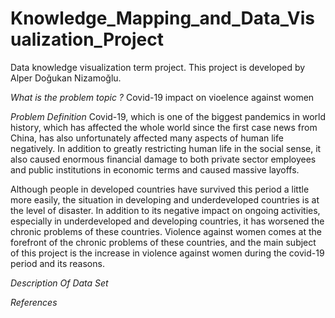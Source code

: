 # Knowledge_Mapping_and_Data_Visualization_Project
Data knowledge visualization term project.
This project is developed by Alper Doğukan Nizamoğlu.

*What is the problem topic ?*
Covid-19 impact on vioelence against women

*Problem Definition*
Covid-19, which is one of the biggest pandemics in world history, which has affected the whole world since the first case news from China, has also unfortunately affected many aspects of human life negatively. In addition to greatly restricting human life in the social sense, it also caused enormous financial damage to both private sector employees and public institutions in economic terms and caused massive layoffs. 

Although people in developed countries have survived this period a little more easily, the situation in developing and underdeveloped countries is at the level of disaster. In addition to its negative impact on ongoing activities, especially in underdeveloped and developing countries, it has worsened the chronic problems of these countries. Violence against women comes at the forefront of the chronic problems of these countries, and the main subject of this project is the increase in violence against women during the covid-19 period and its reasons.


*Description Of Data Set*








*References*
